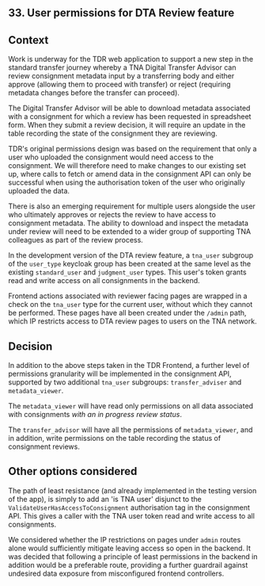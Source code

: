 ## 33. User permissions for DTA Review feature

## Context

Work is underway for the TDR web application to support a new step in the standard transfer journey whereby a TNA Digital Transfer Advisor can review consignment metadata input by a transferring body and either approve (allowing them to proceed with transfer) or reject (requiring metadata changes before the transfer can proceed).

The Digital Transfer Advisor will be able to download metadata associated with a consignment for which a review has been requested in spreadsheet form. When they submit a review decision, it will require an update in the table recording the state of the consignment they are reviewing.

TDR's original permissions design was based on the requirement that only a user who uploaded the consignment would need access to the consignment. We will therefore need to make changes to our existing set up, where calls to fetch or amend data in the consignment API can only be successful when using the authorisation token of the user who originally uploaded the data.

There is also an emerging requirement for multiple users alongside the user who ultimately approves or rejects the review to have access to consignment metadata. The ability to download and inspect the metadata under review will need to be extended to a wider group of supporting TNA colleagues as part of the review process.

In the development version of the DTA review feature, a `tna_user` subgroup of the `user_type` keycloak group has been created at the same level as the existing `standard_user` and `judgment_user` types. This user's token grants read and write access on all consignments in the backend.

Frontend actions associated with reviewer facing pages are wrapped in a check on the `tna_user` type for the current user, without which they cannot be performed. These pages have all been created under the `/admin` path, which IP restricts access to DTA review pages to users on the TNA network.

## Decision

In addition to the above steps taken in the TDR Frontend, a further level of permissions granularity will be implemented in the consignment API, supported by two additional `tna_user` subgroups: `transfer_adviser` and `metadata_viewer`.

The `metadata_viewer` will have read only permissions on all data associated with consignments _with an in progress review status_.

The `transfer_advisor` will have all the permissions of `metadata_viewer`, and in addition, write permissions on the table recording the status of consignment reviews.

## Other options considered

The path of least resistance (and already implemented in the testing version of the app), is simply to add an 'is TNA user' disjunct to the `ValidateUserHasAccessToConsignment` authorisation tag in the consignment API. This gives a caller with the TNA user token read and write access to all consignments.

We considered whether the IP restrictions on pages under `admin` routes alone would sufficiently mitigate leaving access so open in the backend. It was decided that following a principle of least permissions in the backend in addition would be a preferable route, providing a further guardrail against undesired data exposure from misconfigured frontend controllers.

